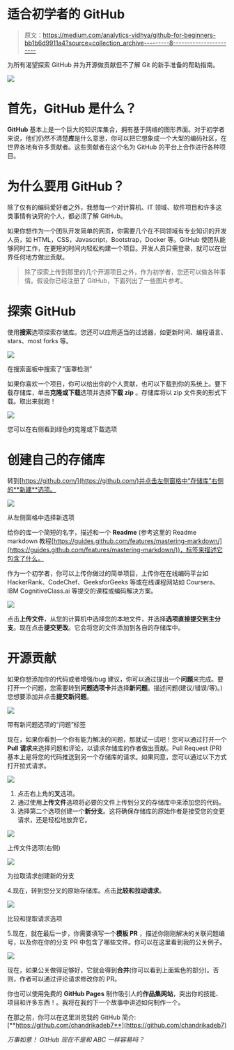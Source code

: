 # 适合初学者的 GitHub

> 原文：<https://medium.com/analytics-vidhya/github-for-beginners-bb1b6d9911a4?source=collection_archive---------8----------------------->

为所有渴望探索 GitHub 并为开源做贡献但不了解 Git 的新手准备的帮助指南。

![](img/d76326682b4519f40edadca4c7feb383.png)

# 首先，GitHub 是什么？

**GitHub** 基本上是一个巨大的知识库集合，拥有基于网络的图形界面。对于初学者来说，他们仍然不清楚**库**是什么意思，你可以把它想象成一个大型的编码社区，在世界各地有许多贡献者。这些贡献者在这个名为 GitHub 的平台上合作进行各种项目。

# 为什么要用 GitHub？

除了仅有的编码爱好者之外，我想每一个对计算机、IT 领域、软件项目和许多这类事情有诀窍的个人，都必须了解 GitHub。

如果你想作为一个团队开发简单的网页，你需要几个在不同领域有专业知识的开发人员，如 HTML，CSS，Javascript，Bootstrap，Docker 等。GitHub 使团队能够同时工作，在更短的时间内轻松构建一个项目。开发人员只需登录，就可以在世界任何地方做出贡献。

> 除了探索上传到那里的几个开源项目之外，作为初学者，您还可以做各种事情。假设你已经注册了 GitHub，下面列出了一些图片参考。

# 探索 GitHub

使用**搜索**选项探索存储库。您还可以应用适当的过滤器，如更新时间、编程语言、stars、most forks 等。

![](img/9f25baf1b02b600f56052c4b80e258a0.png)

在搜索面板中搜索了“面罩检测”

如果你喜欢一个项目，你可以给出你的个人贡献，也可以下载到你的系统上。要下载存储库，单击**克隆或下载**选项并选择**下载 zip** 。存储库将以 zip 文件夹的形式下载。取出来就跑！

![](img/f43582158f9938030b7658964ceacf4d.png)

您可以在右侧看到绿色的克隆或下载选项

# **创建自己的存储库**

转到[https://github.com/](https://github.com/)并点击左侧窗格中“存储库”右侧的**新建**选项。

![](img/407b113e055314c199479f788b82d9dc.png)

从左侧窗格中选择新选项

给你的库一个简短的名字，描述和一个 **Readme** (参考这里的 Readme markdown 教程[https://guides.github.com/features/mastering-markdown/](https://guides.github.com/features/mastering-markdown/))，标签来描述它包含了什么。

作为一个初学者，你可以上传你做过的简单项目，上传你在在线编码平台如 HackerRank、CodeChef、GeeksforGeeks 等或在线课程网站如 Coursera、IBM CognitiveClass.ai 等提交的课程或编码解决方案。

![](img/f7ed68b30ca4d36927103ff9c4c7cb6c.png)

点击**上传文件**，从您的计算机中选择您的本地文件，并选择**选项直接提交到主分支**。现在点击**提交更改**。它会将您的文件添加到各自的存储库中。

# 开源贡献

如果你想添加你的代码或者增强/bug 建议，你可以通过提出一个**问题**来完成。要打开一个问题，您需要转到**问题选项卡**并选择**新问题**。描述问题(建议/错误/等)。)您想要添加并点击**提交新问题**。

![](img/fd2b01abcce159fdd1c2968fbc54692d.png)

带有新问题选项的“问题”标签

现在，如果你看到一个你有能力解决的问题，那就试一试吧！您可以通过打开一个 **Pull 请求**来选择问题和评论，以请求存储库的作者做出贡献。Pull Request (PR)基本上是将您的代码推送到另一个存储库的请求。如果同意，您可以通过以下方式打开拉式请求。

![](img/b9903a7e66d2af31e8966eb3fcc7b6db.png)

1.  点击右上角的**叉**选项。
2.  通过使用**上传文件**选项将必要的文件上传到分叉的存储库中来添加您的代码。
3.  选择第二个选项创建一个**新分支**。这将确保存储库的原始作者是接受您的变更请求，还是轻松地放弃它。

![](img/3d0ec21a8148638efd8f714816dc69e8.png)

上传文件选项(右侧)

![](img/f784f10f2a733850075346f95a9fa24a.png)

为拉取请求创建新的分支

4.现在，转到您分叉的原始存储库。点击**比较和拉动请求**。

![](img/84bbbf5dc10dfdab85bc1413074ca706.png)

比较和提取请求选项

5.现在，就在最后一步，你需要填写一个**模板 PR** ，描述你刚刚解决的关联问题编号，以及你在你的分支 PR 中包含了哪些文件。你可以在这里看到我的公关例子。

![](img/71691b99e0b9d42ffa29862817bd9d80.png)

现在，如果公关做得足够好，它就会得到**合并**(你可以看到上面紫色的部分)。否则，作者可以通过评论请求修改你的 PR。

你也可以使用免费的 **GitHub Pages** 制作吸引人的**作品集网站**，突出你的技能、项目和许多东西！。我将在我的下一个故事中讲述如何制作一个。

在那之前，你可以在这里浏览我的 GitHub 简介:[**https://github.com/chandrikadeb7**](https://github.com/chandrikadeb7)

*万事如意！
GitHub 现在不是和 ABC 一样容易吗？*